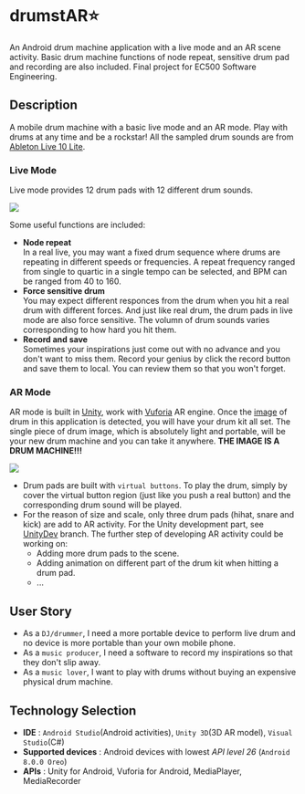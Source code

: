 # drumstAR⭐️
An Android drum machine application with a live mode and an AR scene activity. Basic drum machine functions of node repeat, sensitive drum pad and recording are also included. Final project for EC500 Software Engineering.
## Description
A mobile drum machine with a basic live mode and an AR mode. Play with drums at any time and be a rockstar! All the sampled drum sounds are from [Ableton Live 10 Lite](https://www.ableton.com/en/products/live-lite/). 
### Live Mode
Live mode provides 12 drum pads with 12 different drum sounds.   
   
![](https://github.com/ZeyuKeithFu/drumstAR/blob/master/assets/liveMode.png)   
   
Some useful functions are included:
* **Node repeat**   
In a real live, you may want a fixed drum sequence where drums are repeating in different speeds or frequencies. A repeat frequency ranged from single to quartic in a single tempo can be selected, and BPM can be ranged from 40 to 160.
* **Force sensitive drum**   
You may expect different responces from the drum when you hit a real drum with different forces. And just like real drum, the drum pads in live mode are also force sensitive. The volumn of drum sounds varies corresponding to how hard you hit them.
* **Record and save**   
Sometimes your inspirations just come out with no advance and you don't want to miss them. Record your genius by click the record button and save them to local. You can review them so that you won't forget.   
   
   
### AR Mode
AR mode is built in [Unity](https://unity.com/), work with [Vuforia](https://developer.vuforia.com/) AR engine. Once the [image](https://github.com/ZeyuKeithFu/Drum500/blob/master/assets/drum1.jpg) of drum in this application is detected, you will have your drum kit all set. The single piece of drum image, which is absolutely light and portable, will be your new drum machine and you can take it anywhere. **THE IMAGE IS A DRUM MACHINE!!!**

![](https://github.com/ZeyuKeithFu/drumstAR/blob/master/assets/ARmode.png)   

* Drum pads are built with ```virtual buttons```. To play the drum, simply by cover the virtual button region (just like you push a real button) and the corresponding drum sound will be played.   
* For the reason of size and scale, only three drum pads (hihat, snare and kick) are add to AR activity. For the Unity development part, see [UnityDev](https://github.com/ZeyuKeithFu/drumstAR/tree/UnityDev) branch. The further step of developing AR activity could be working on:
   + Adding more drum pads to the scene.
   + Adding animation on different part of the drum kit when hitting a drum pad.
   + ...
 
   
## User Story
* As a ```DJ/drummer```, I need a more portable device to perform live drum and no device is more portable than your own mobile phone.
* As a ```music producer```, I need a software to record my inspirations so that they don't slip away.
* As a ```music lover```, I want to play with drums without buying an expensive physical drum machine.
   
## Technology Selection
* **IDE** : ```Android Studio```(Android activities), ```Unity 3D```(3D AR model), ```Visual Studio```(C#)
* **Supported devices** : Android devices with lowest *API level 26* (```Android 8.0.0 Oreo```)
* **APIs** : Unity for Android, Vuforia for Android, MediaPlayer, MediaRecorder
